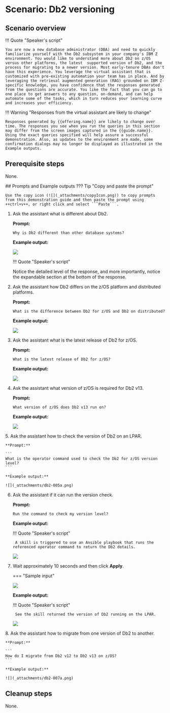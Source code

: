 # Scenario: Db2 versioning
## Scenario overview
!!! Quote "Speaker's script"

    You are now a new database administrator (DBA) and need to quickly familiarize yourself with the Db2 subsystem in your company's IBM Z environment. You would like to understand more about Db2 on z/OS versus other platforms, the latest  supported version of Db2, and the process for migrating to a newer version. Most early-tenure DBAs don't have this experience. You leverage the virtual assistant that is customized with pre-existing automation your team has in place. And by leveraging the retrieval augmented generation (RAG) grounded on IBM Z-specific knowledge, you have confidence that the responses generated from the questions are accurate. You like the fact that you can go to one place to get answers to any question, on-demand, and can help automate some of the tasks, which in turn reduces your learning curve and increases your efficiency.

!!! Warning "Responses from the virtual assistant are likely to change"

    Responses generated by {{offering.name}} are likely to change over time. The responses you see when you run the queries in this section may differ from the screen images captured in the {{guide.name}}. Using the exact queries specified will help assure a successful demonstration. Also, as updates to the environment are made, some confirmation dialogs may no longer be displayed as illustrated in the Example outputs.
## Prerequisite steps
None.
<div style="page-break-after: always;"></div>
## Prompts and Example outputs
??? Tip "Copy and paste the prompt"

    Use the copy icon (![](_attachments/copyIcon.png)) to copy prompts from this demonstration guide and then paste the prompt using ++ctrl+v++, or right click and select ```Paste```.

1. Ask the assistant what is different about Db2.   

    **Prompt:**

    ```
    Why is Db2 different than other database systems?
    ```

    **Example output:**

    ![](_attachments/db2-001a.png)

    !!! Quote "Speaker's script"

    Notice the detailed level of the response, and more importantly, notice the expandable section at the bottom of the response.

2. Ask the assistant how Db2 differs on the z/OS platform and distributed platforms.

    **Prompt:**

    ```
    What is the difference between Db2 for z/OS and Db2 on distributed?
    ```
    **Example output:**

    ![](_attachments/db2-002a.png)

3. Ask the assistant what is the latest release of Db2 for z/OS.
   
    **Prompt:**

    ```
    What is the latest release of Db2 for z/OS?
    ```

    **Example output:**

    ![](_attachments/db2-003a.png)

4. Ask the assistant what version of z/OS is required for Db2 v13.

    **Prompt:**

    ```
    What version of z/OS does Db2 v13 run on?
    ```

    **Example output:**

    ![](_attachments/db2-004a.png)

<div style="page-break-after: always;"></div>
5. Ask the assistant how to check the version of Db2 on an LPAR.
   
    **Prompt:**

    ```
    What is the operator command used to check the Db2 for z/OS version level?
    ```

    **Example output:**

    ![](_attachments/db2-005a.png)

6. Ask the assistant if it can run the version check.
   
    **Prompt:**

    ```
    Run the command to check my version level?
    ```

    **Example output:**
        
    !!! Quote "Speaker's script"

        A skill is triggered to use an Ansible playbook that runs the referenced operator command to return the Db2 details. 

    ![](_attachments/db2-006a.png)

7. Wait approximately 10 seconds and then click **Apply**.

    === "Sample input"

    ![](_attachments/db2-006a2.png)

    **Example output:**
    
    !!! Quote "Speaker's script"

        See the skill returned the version of Db2 running on the LPAR. 

    ![](_attachments/db2-006b.png)

<div style="page-break-after: always;"></div>
8. Ask the assistant how to migrate from one version of Db2 to another.
   
    **Prompt:**

    ```
    How do I migrate from Db2 v12 to Db2 v13 on z/OS?
    ```

    **Example output:**

    ![](_attachments/db2-007a.png)
## Cleanup steps
None.
